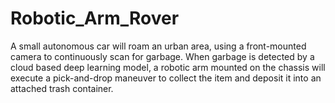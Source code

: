 # Robotic_Arm_Rover
A small autonomous car will roam an urban area, using a front-mounted camera to continuously scan for garbage. When garbage is detected by a cloud based deep learning model, a robotic arm mounted on the chassis will execute a pick-and-drop maneuver to collect the item and deposit it into an attached trash container.
